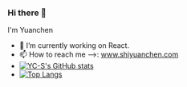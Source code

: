 ### Hi there 👋

I'm Yuanchen

- 🔭 I’m currently working on React.
- 📫 How to reach me -->: www.shiyuanchen.com
- [![YC-S's GitHub stats](https://github-readme-stats.vercel.app/api?username=YC-S&show_icons=true&theme=dracula&hide=contribs,issues)](https://github.com/YC-S/github-readme-stats)
- [![Top Langs](https://github-readme-stats.vercel.app/api/top-langs/?username=YC-S&hide=html&layout=compact&theme=dracula)](https://github.com/YC-S/github-readme-stats)

